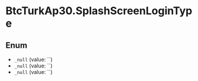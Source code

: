 # BtcTurkAp30.SplashScreenLoginType

## Enum

* `_null` (value: ``)
* `_null` (value: ``)
* `_null` (value: ``)
